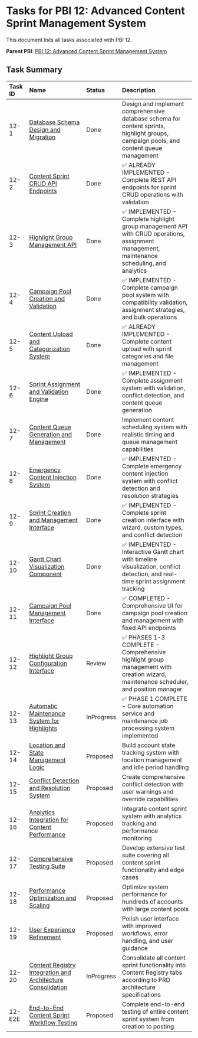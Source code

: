# Tasks for PBI 12: Advanced Content Sprint Management System

This document lists all tasks associated with PBI 12.

**Parent PBI**: [PBI 12: Advanced Content Sprint Management System](./prd.md)

## Task Summary

| Task ID | Name | Status | Description |
| :------ | :------------------------------------ | :------- | :--------------------------------- |
| 12-1 | [Database Schema Design and Migration](./12-1.md) | Done | Design and implement comprehensive database schema for content sprints, highlight groups, campaign pools, and content queue management |
| 12-2 | [Content Sprint CRUD API Endpoints](./12-2.md) | Done | ✅ ALREADY IMPLEMENTED - Complete REST API endpoints for sprint CRUD operations with validation |
| 12-3 | [Highlight Group Management API](./12-3.md) | Done | ✅ IMPLEMENTED - Complete highlight group management API with CRUD operations, assignment management, maintenance scheduling, and analytics |
| 12-4 | [Campaign Pool Creation and Validation](./12-4.md) | Done | ✅ IMPLEMENTED - Complete campaign pool system with compatibility validation, assignment strategies, and bulk operations |
| 12-5 | [Content Upload and Categorization System](./12-5.md) | Done | ✅ ALREADY IMPLEMENTED - Complete content upload with sprint categories and file management |
| 12-6 | [Sprint Assignment and Validation Engine](./12-6.md) | Done | ✅ IMPLEMENTED - Complete assignment system with validation, conflict detection, and content queue generation |
| 12-7 | [Content Queue Generation and Management](./12-7.md) | Done | Implement content scheduling system with realistic timing and queue management capabilities |
| 12-8 | [Emergency Content Injection System](./12-8.md) | Done | ✅ IMPLEMENTED - Complete emergency content injection system with conflict detection and resolution strategies |
| 12-9 | [Sprint Creation and Management Interface](./12-9.md) | Done | ✅ IMPLEMENTED - Complete sprint creation interface with wizard, custom types, and conflict detection |
| 12-10 | [Gantt Chart Visualization Component](./12-10.md) | Done | ✅ IMPLEMENTED - Interactive Gantt chart with timeline visualization, conflict detection, and real-time sprint assignment tracking |
| 12-11 | [Campaign Pool Management Interface](./12-11.md) | Done | ✅ COMPLETED - Comprehensive UI for campaign pool creation and management with fixed API endpoints |
| 12-12 | [Highlight Group Configuration Interface](./12-12.md) | Review | ✅ PHASES 1-3 COMPLETE - Comprehensive highlight group management with creation wizard, maintenance scheduler, and position manager |
| 12-13 | [Automatic Maintenance System for Highlights](./12-13.md) | InProgress | ✅ PHASE 1 COMPLETE - Core automation service and maintenance job processing system implemented |
| 12-14 | [Location and State Management Logic](./12-14.md) | Proposed | Build account state tracking system with location management and idle period handling |
| 12-15 | [Conflict Detection and Resolution System](./12-15.md) | Proposed | Create comprehensive conflict detection with user warnings and override capabilities |
| 12-16 | [Analytics Integration for Content Performance](./12-16.md) | Proposed | Integrate content sprint system with analytics tracking and performance monitoring |
| 12-17 | [Comprehensive Testing Suite](./12-17.md) | Proposed | Develop extensive test suite covering all content sprint functionality and edge cases |
| 12-18 | [Performance Optimization and Scaling](./12-18.md) | Proposed | Optimize system performance for hundreds of accounts with large content pools |
| 12-19 | [User Experience Refinement](./12-19.md) | Proposed | Polish user interface with improved workflows, error handling, and user guidance |
| 12-20 | [Content Registry Integration and Architecture Consolidation](./12-20.md) | InProgress | Consolidate all content sprint functionality into Content Registry tabs according to PRD architecture specifications |
| 12-E2E | [End-to-End Content Sprint Workflow Testing](./12-E2E.md) | Proposed | Complete end-to-end testing of entire content sprint system from creation to posting | 